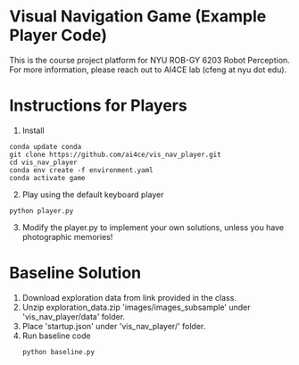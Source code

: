 # Visual Navigation Game (Example Player Code)

This is the course project platform for NYU ROB-GY 6203 Robot Perception. 
For more information, please reach out to AI4CE lab (cfeng at nyu dot edu).

# Instructions for Players
1. Install
```commandline
conda update conda
git clone https://github.com/ai4ce/vis_nav_player.git
cd vis_nav_player
conda env create -f environment.yaml
conda activate game
```

2. Play using the default keyboard player
```commandline
python player.py
```

3. Modify the player.py to implement your own solutions, 
unless you have photographic memories!

# Baseline Solution
1. Download exploration data from link provided in the class.
2. Unzip exploration_data.zip 'images/images_subsample' under 'vis_nav_player/data' folder.
3. Place 'startup.json' under 'vis_nav_player/' folder.
4. Run baseline code
   ```
   python baseline.py
   ```